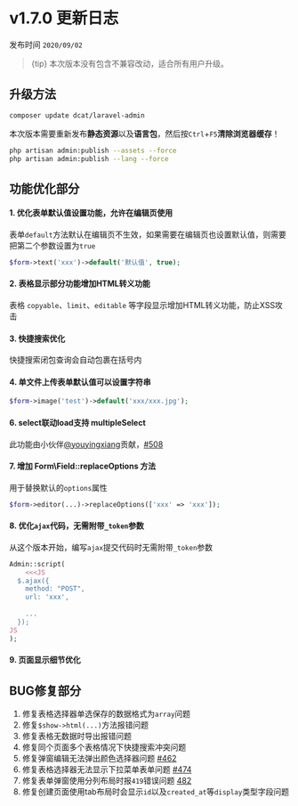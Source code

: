
# v1.7.0 更新日志

发布时间 `2020/09/02`

> {tip} 本次版本没有包含不兼容改动，适合所有用户升级。

## 升级方法

```bash
composer update dcat/laravel-admin
```

本次版本需要重新发布**静态资源**以及**语言包**，然后按`Ctrl`+`F5`**清除浏览器缓存**！
```bash
php artisan admin:publish --assets --force
php artisan admin:publish --lang --force
```

## 功能优化部分

#### 1. 优化表单默认值设置功能，允许在编辑页使用

表单`default`方法默认在编辑页不生效，如果需要在编辑页也设置默认值，则需要把第二个参数设置为`true`

```php
$form->text('xxx')->default('默认值', true);
```

#### 2. 表格显示部分功能增加HTML转义功能

表格 `copyable`、`limit`、`editable` 等字段显示增加HTML转义功能，防止XSS攻击


#### 3. 快捷搜索优化

快捷搜索闭包查询会自动包裹在括号内

#### 4. 单文件上传表单默认值可以设置字符串

```php
$form->image('test')->default('xxx/xxx.jpg');
```

#### 6. select联动load支持 multipleSelect

此功能由小伙伴[@youyingxiang](https://github.com/youyingxiang)贡献，[#508](https://github.com/jqhph/dcat-admin/pull/508)

#### 7. 增加 Form\Field::replaceOptions 方法

用于替换默认的`options`属性

```php
$form->editor(...)->replaceOptions(['xxx' => 'xxx']);
```

#### 8. 优化`ajax`代码，无需附带`_token`参数

从这个版本开始，编写`ajax`提交代码时无需附带`_token`参数

```php
Admin::script(
    <<<JS
  $.ajax({
    method: "POST",
    url: 'xxx',
    
    ...
  });  
JS
);
```

#### 9. 页面显示细节优化

## BUG修复部分

1. 修复表格选择器单选保存的数据格式为`array`问题
2. 修复`$show->html(...)`方法报错问题
3. 修复表格无数据时导出报错问题
4. 修复同个页面多个表格情况下快捷搜索冲突问题
5. 修复弹窗编辑无法弹出颜色选择器问题 [#462](https://github.com/jqhph/dcat-admin/issues/462)
6. 修复表格选择器无法显示下拉菜单表单问题 [#474](https://github.com/jqhph/dcat-admin/issues/474)
7. 修复表单弹窗使用分列布局时报`419`错误问题 [482](https://github.com/jqhph/dcat-admin/issues/482)
8. 修复创建页面使用tab布局时会显示`id`以及`created_at`等`display`类型字段问题
